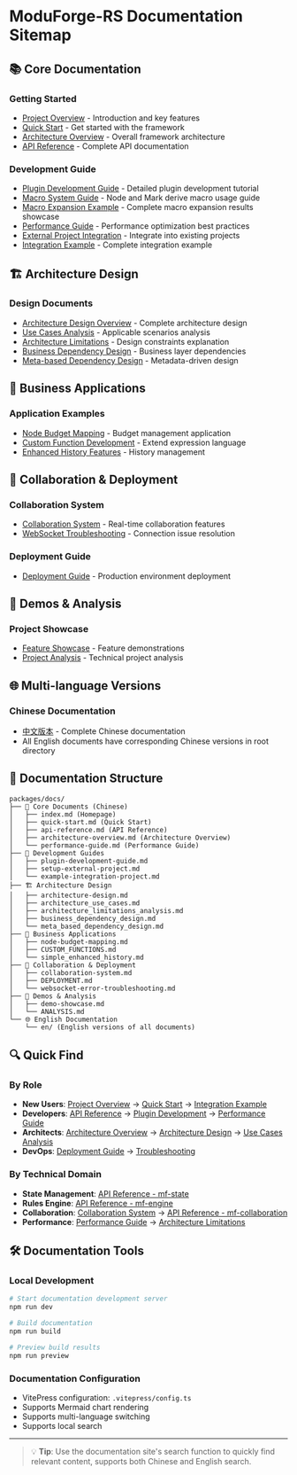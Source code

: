 # ModuForge-RS Documentation Sitemap

## 📚 Core Documentation

### Getting Started
- [Project Overview](/en/) - Introduction and key features
- [Quick Start](/en/quick-start) - Get started with the framework
- [Architecture Overview](/en/architecture-overview) - Overall framework architecture
- [API Reference](/en/api-reference) - Complete API documentation

### Development Guide
- [Plugin Development Guide](/en/plugin-development-guide) - Detailed plugin development tutorial
- [Macro System Guide](/en/macro-system-guide) - Node and Mark derive macro usage guide
- [Macro Expansion Example](/en/macro-expansion-example) - Complete macro expansion results showcase
- [Performance Guide](/en/performance-guide) - Performance optimization best practices
- [External Project Integration](/en/setup-external-project) - Integrate into existing projects
- [Integration Example](/en/example-integration-project) - Complete integration example

## 🏗️ Architecture Design

### Design Documents
- [Architecture Design Overview](/en/architecture-design) - Complete architecture design
- [Use Cases Analysis](/en/architecture_use_cases) - Applicable scenarios analysis
- [Architecture Limitations](/en/architecture_limitations_analysis) - Design constraints explanation
- [Business Dependency Design](/en/business_dependency_design) - Business layer dependencies
- [Meta-based Dependency Design](/en/meta_based_dependency_design) - Metadata-driven design

## 💼 Business Applications

### Application Examples
- [Node Budget Mapping](/en/node-budget-mapping) - Budget management application
- [Custom Function Development](/en/CUSTOM_FUNCTIONS) - Extend expression language
- [Enhanced History Features](/en/simple_enhanced_history) - History management

## 🤝 Collaboration & Deployment

### Collaboration System
- [Collaboration System](/en/collaboration-system) - Real-time collaboration features
- [WebSocket Troubleshooting](/en/websocket-error-troubleshooting) - Connection issue resolution

### Deployment Guide
- [Deployment Guide](/en/DEPLOYMENT) - Production environment deployment

## 🎯 Demos & Analysis

### Project Showcase
- [Feature Showcase](/en/demo-showcase) - Feature demonstrations
- [Project Analysis](/en/ANALYSIS) - Technical project analysis

## 🌐 Multi-language Versions

### Chinese Documentation
- [中文版本](/) - Complete Chinese documentation
- All English documents have corresponding Chinese versions in root directory

## 📁 Documentation Structure

```
packages/docs/
├── 📄 Core Documents (Chinese)
│   ├── index.md (Homepage)
│   ├── quick-start.md (Quick Start)
│   ├── api-reference.md (API Reference)
│   ├── architecture-overview.md (Architecture Overview)
│   └── performance-guide.md (Performance Guide)
├── 🔧 Development Guides
│   ├── plugin-development-guide.md
│   ├── setup-external-project.md
│   └── example-integration-project.md
├── 🏗️ Architecture Design
│   ├── architecture-design.md
│   ├── architecture_use_cases.md
│   ├── architecture_limitations_analysis.md
│   ├── business_dependency_design.md
│   └── meta_based_dependency_design.md
├── 💼 Business Applications
│   ├── node-budget-mapping.md
│   ├── CUSTOM_FUNCTIONS.md
│   └── simple_enhanced_history.md
├── 🤝 Collaboration & Deployment
│   ├── collaboration-system.md
│   ├── DEPLOYMENT.md
│   └── websocket-error-troubleshooting.md
├── 🎯 Demos & Analysis
│   ├── demo-showcase.md
│   └── ANALYSIS.md
└── 🌐 English Documentation
    └── en/ (English versions of all documents)
```

## 🔍 Quick Find

### By Role
- **New Users**: [Project Overview](/en/) → [Quick Start](/en/quick-start) → [Integration Example](/en/example-integration-project)
- **Developers**: [API Reference](/en/api-reference) → [Plugin Development](/en/plugin-development-guide) → [Performance Guide](/en/performance-guide)
- **Architects**: [Architecture Overview](/en/architecture-overview) → [Architecture Design](/en/architecture-design) → [Use Cases Analysis](/en/architecture_use_cases)
- **DevOps**: [Deployment Guide](/en/DEPLOYMENT) → [Troubleshooting](/en/websocket-error-troubleshooting)

### By Technical Domain
- **State Management**: [API Reference - mf-state](/en/api-reference#mf-state-api)
- **Rules Engine**: [API Reference - mf-engine](/en/api-reference#mf-engine-api)
- **Collaboration**: [Collaboration System](/en/collaboration-system) → [API Reference - mf-collaboration](/en/api-reference#mf-collaboration-api)
- **Performance**: [Performance Guide](/en/performance-guide) → [Architecture Limitations](/en/architecture_limitations_analysis)

## 🛠️ Documentation Tools

### Local Development
```bash
# Start documentation development server
npm run dev

# Build documentation
npm run build

# Preview build results
npm run preview
```

### Documentation Configuration
- VitePress configuration: `.vitepress/config.ts`
- Supports Mermaid chart rendering
- Supports multi-language switching
- Supports local search

---

> 💡 **Tip**: Use the documentation site's search function to quickly find relevant content, supports both Chinese and English search.